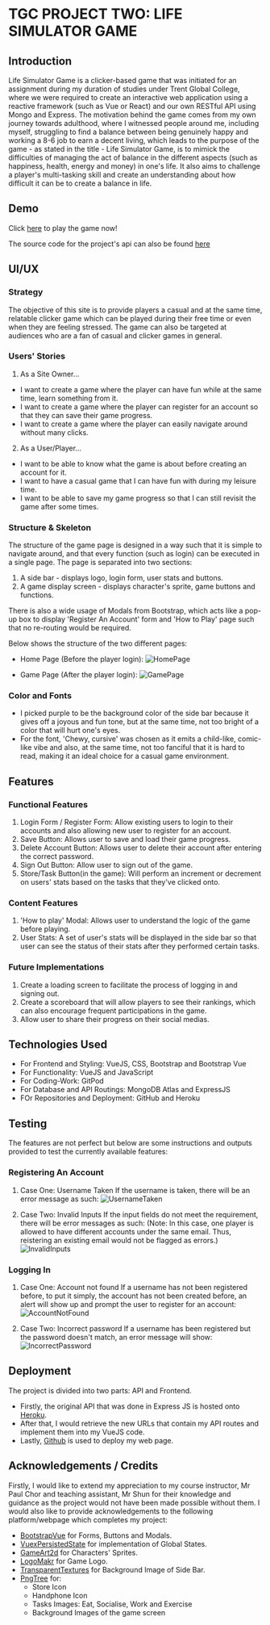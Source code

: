 # TGC PROJECT TWO: LIFE SIMULATOR GAME

## Introduction

Life Simulator Game is a clicker-based game that was initiated for an assignment during my duration of studies under Trent Global College, where we were required to create an interactive web application using a reactive framework (such as Vue or React) and our own RESTful API using Mongo and Express.
The motivation behind the game comes from my own journey towards adulthood, where I witnessed people around me, including myself, struggling to find a balance between being genuinely happy and working a 8-6 job to earn a decent living, which leads to the purpose of the game - as stated in the title - Life Simulator Game, is to mimick the difficulties of managing the act of balance in the different aspects (such as happiness, health, energy and money) in one's life. 
It also aims to challenge a player's multi-tasking skill and create an understanding about how difficult it can be to create a balance in life. 

## Demo

Click [here](link) to play the game now!

The source code for the project's api can also be found [here](https://github.com/elainehowyl/tgc-projecttwo-life-simulator-api)


## UI/UX

### Strategy

The objective of this site is to provide players a casual and at the same time, relatable clicker game which can be played during their free time or even when they are feeling stressed.
The game can also be targeted at audiences who are a fan of casual and clicker games in general.


### Users' Stories

1. As a Site Owner...
* I want to create a game where the player can have fun while at the same time, learn something from it.
* I want to create a game where the player can register for an account so that they can save their game progress.
* I want to create a game where the player can easily navigate around without many clicks.

2. As a User/Player...
* I want to be able to know what the game is about before creating an account for it.
* I want to have a casual game that I can have fun with during my leisure time.
* I want to be able to save my game progress so that I can still revisit the game after some times.

### Structure & Skeleton

The structure of the game page is designed in a way such that it is simple to navigate around, and that every function (such as login) can be executed in a single page.
The page is separated into two sections: 
1. A side bar - displays logo, login form, user stats and buttons.
2. A game display screen - displays character's sprite, game buttons and functions.

There is also a wide usage of Modals from Bootstrap, which acts like a pop-up box to display 'Register An Account' form and 'How to Play' page such that no re-routing would be required.

Below shows the structure of the two different pages:

* Home Page (Before the player login):
![HomePage](./life_sim_game/public/images/Wireframe_Login_Page.png)

* Game Page (After the player login):
![GamePage](./life_sim_game/public/images/Wireframe_Game_Page.png)

### Color and Fonts

* I picked purple to be the background color of the side bar because it gives off a joyous and fun tone, but at the same time, not too bright of a color that will hurt one's eyes.
* For the font, 'Chewy, cursive' was chosen as it emits a child-like, comic-like vibe and also, at the same time, not too fanciful that it is hard to read, making it an ideal choice for a casual game environment. 

## Features

### Functional Features

1. Login Form / Register Form: 
Allow existing users to login to their accounts and also allowing new user to register for an account.
2. Save Button: 
Allows user to save and load their game progress.
3. Delete Account Button: 
Allows user to delete their account after entering the correct password.
4. Sign Out Button: 
Allow user to sign out of the game.
5. Store/Task Button(in the game): 
Will perform an increment or decrement on users' stats based on the tasks that they've clicked onto.

### Content Features

1. 'How to play' Modal: 
Allows user to understand the logic of the game before playing.
2. User Stats:
A set of user's stats will be displayed in the side bar so that user can see the status of their stats after they performed certain tasks.

### Future Implementations
1. Create a loading screen to facilitate the process of logging in and signing out.
2. Create a scoreboard that will allow players to see their rankings, which can also encourage frequent participations in the game.
3. Allow user to share their progress on their social medias.

## Technologies Used
* For Frontend and Styling: VueJS, CSS, Bootstrap and Bootstrap Vue
* For Functionality: VueJS and JavaScript
* For Coding-Work: GitPod
* For Database and API Routings: MongoDB Atlas and ExpressJS
* FOr Repositories and Deployment: GitHub and Heroku 

## Testing

The features are not perfect but below are some instructions and outputs provided to test the currently available features:

### Registering An Account

1. Case One: Username Taken
If the username is taken, there will be an error message as such:
![UsernameTaken](./life_sim_game/public/images/register-username-taken.png)

2. Case Two: Invalid Inputs
If the input fields do not meet the requirement, there will be error messages as such:
(Note: In this case, one player is allowed to have different accounts under the same email. Thus, reistering an existing email would not be flagged as errors.)
![InvalidInputs](./life_sim_game/public/images/register-invalid.png)

### Logging In

1. Case One: Account not found
If a username has not been registered before, to put it simply, the account has not been created before, an alert will show up and prompt the user to register for an account:
![AccountNotFound](./life_sim_game/public/images/login-account-notfound.png)

2. Case Two: Incorrect password
If a username has been registered but the password doesn't match, an error message will show:
![IncorrectPassword](./life_sim_game/public/images/login-incorrect-password.png)

## Deployment

The project is divided into two parts: API and Frontend.
* Firstly, the original API that was done in Express JS is hosted onto [Heroku](www.heroku.com).
* After that, I would retrieve the new URLs that contain my API routes and implement them into my VueJS code.
* Lastly, [Github](www.github.com) is used to deploy my web page.

## Acknowledgements / Credits

Firstly, I would like to extend my appreciation to my course instructor, Mr Paul Chor and teaching assistant, Mr Shun for their knowledge and guidance as the project would not have been made possible without them.
I would also like to provide acknowledgements to the following platform/webpage which completes my project:

* [BootstrapVue](www.bootstrap-vue.org) for Forms, Buttons and Modals.
* [VuexPersistedState](https://www.npmjs.com/package/vuex-persistedstate) for implementation of Global States.
* [GameArt2d](https://www.gameart2d.com/freebies.html) for Characters' Sprites.
* [LogoMakr](https://logomakr.com/) for Game Logo.
* [TransparentTextures](https://www.transparenttextures.com/) for Background Image of Side Bar.
* [PngTree](https://pngtree.com/) for:
   * Store Icon
   * Handphone Icon
   * Tasks Images: Eat, Socialise, Work and Exercise
   * Background Images of the game screen
